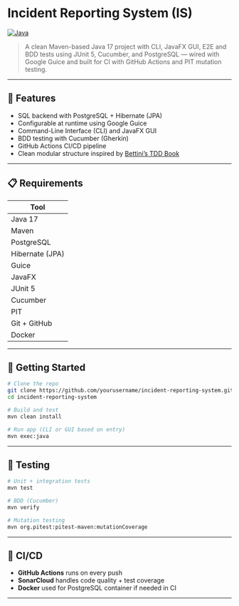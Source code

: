 # Incident Reporting System (IS)

[![Java](https://img.shields.io/badge/Java-17-blue)](https://www.oracle.com/java/)

> A clean Maven-based Java 17 project with CLI, JavaFX GUI, E2E and BDD tests using JUnit 5, Cucumber, and PostgreSQL — wired with Google Guice and built for CI with GitHub Actions and PIT mutation testing.

---

## 📌 Features

- SQL backend with PostgreSQL + Hibernate (JPA)
- Configurable at runtime using Google Guice
- Command-Line Interface (CLI) and JavaFX GUI
- BDD testing with Cucumber (Gherkin)
- GitHub Actions CI/CD pipeline
- Clean modular structure inspired by [Bettini’s TDD Book]([https://github.com/LorenzoBettini/tddbook-code](https://github.com/LorenzoBettini/tdd-buildautomation-ci-book-examples))
---

## 📋 Requirements

| Tool            |
|-----------------|
| Java 17         |
| Maven           |
| PostgreSQL      |
| Hibernate (JPA) |
| Guice           |
| JavaFX          |
| JUnit 5         |
| Cucumber        |
| PIT             |
| Git + GitHub    |
| Docker          |

---

## 🏁 Getting Started

```bash
# Clone the repo
git clone https://github.com/yourusername/incident-reporting-system.git
cd incident-reporting-system

# Build and test
mvn clean install

# Run app (CLI or GUI based on entry)
mvn exec:java
````

---

## 🧪 Testing

```bash
# Unit + integration tests
mvn test

# BDD (Cucumber)
mvn verify

# Mutation testing
mvn org.pitest:pitest-maven:mutationCoverage
```

---

## 🚀 CI/CD

* **GitHub Actions** runs on every push
* **SonarCloud** handles code quality + test coverage
* **Docker** used for PostgreSQL container if needed in CI

---
